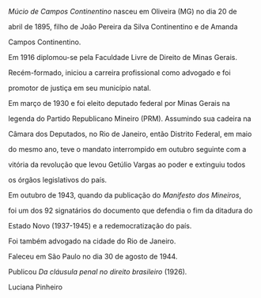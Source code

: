 

*Múcio de Campos Continentino* nasceu em Oliveira (MG) no dia 20 de

abril de 1895, filho de João Pereira da Silva Continentino e de Amanda

Campos Continentino.



Em 1916 diplomou-se pela Faculdade Livre de Direito de Minas Gerais.

Recém-formado, iniciou a carreira profissional como advogado e foi

promotor de justiça em seu município natal.



Em março de 1930 e foi eleito deputado federal por Minas Gerais na

legenda do Partido Republicano Mineiro (PRM). Assumindo sua cadeira na

Câmara dos Deputados, no Rio de Janeiro, então Distrito Federal, em maio

do mesmo ano, teve o mandato interrompido em outubro seguinte com a

vitória da revolução que levou Getúlio Vargas ao poder e extinguiu todos

os órgãos legislativos do país.



Em outubro de 1943, quando da publicação do *Manifesto dos Mineiros*,

foi um dos 92 signatários do documento que defendia o fim da ditadura do

Estado Novo (1937-1945) e a redemocratização do país.



Foi também advogado na cidade do Rio de Janeiro.



Faleceu em São Paulo no dia 30 de agosto de 1944.



Publicou *Da cláusula penal no direito brasileiro* (1926)*.*



Luciana Pinheiro



